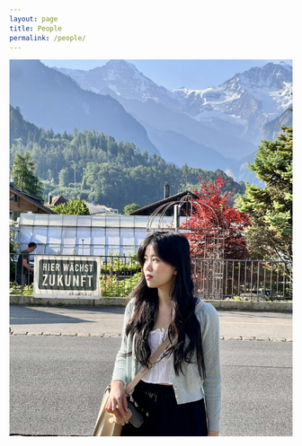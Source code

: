 ```yaml
---
layout: page
title: People
permalink: /people/
---
```



<img src="assets/images/anhdang.jpg" class="img-thumbnail" alt="anh2">
 
